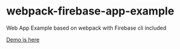 # webpack-firebase-app-example
Web App Example based on webpack  with Firebase cli included

[Demo is here](http://andrewklmn.github.io/webpack-firebase-app-example/dist)
